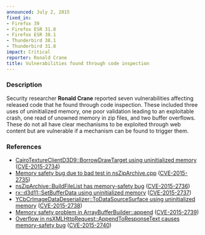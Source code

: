 ```yaml
---
announced: July 2, 2015
fixed_in:
- Firefox 39
- Firefox ESR 31.8
- Firefox ESR 38.1
- Thunderbird 38.1
- Thunderbird 31.8
impact: Critical
reporter: Ronald Crane
title: Vulnerabilities found through code inspection
---
```


<h3>Description</h3>

<p>Security researcher <strong>Ronald Crane</strong> reported seven
vulnerabilities affecting released code that he found through code inspection.
These included three uses of uninitialized memory, one poor validation
leading to an exploitable crash, one read of unowned memory in zip files, and
two buffer overflows. These do not all have clear mechanisms to be exploited
through web content but are vulnerable if a mechanism can be found to trigger
them.
</p>

<h3>References</h3>

<ul>
  <li><a href="https://bugzilla.mozilla.org/show_bug.cgi?id=1166082">
       CairoTextureClientD3D9::BorrowDrawTarget using uninitialized memory</a>
(<a href="http://cve.mitre.org/cgi-bin/cvename.cgi?name=CVE-2015-2734"
class="ex-ref">CVE-2015-2734</a>)</li>
  <li><a href="https://bugzilla.mozilla.org/show_bug.cgi?id=1166900">
       Memory safety bug due to bad test in nsZipArchive.cpp</a>
(<a href="http://cve.mitre.org/cgi-bin/cvename.cgi?name=CVE-2015-2735"
class="ex-ref">CVE-2015-2735</a>)</li>
  <li><a href="https://bugzilla.mozilla.org/show_bug.cgi?id=1167888">
       nsZipArchive::BuildFileList has memory-safety bug</a>
(<a href="http://cve.mitre.org/cgi-bin/cvename.cgi?name=CVE-2015-2736"
class="ex-ref">CVE-2015-2736</a>)</li>
  <li><a href="https://bugzilla.mozilla.org/show_bug.cgi?id=1167332">
       rx::d3d11::SetBufferData using uninitialized memory</a>
(<a href="http://cve.mitre.org/cgi-bin/cvename.cgi?name=CVE-2015-2737"
class="ex-ref">CVE-2015-2737</a>)</li>
  <li><a href="https://bugzilla.mozilla.org/show_bug.cgi?id=1167356">
       YCbCrImageDataDeserializer::ToDataSourceSurface using uninitialized
memory</a>
(<a href="http://cve.mitre.org/cgi-bin/cvename.cgi?name=CVE-2015-2738"
class="ex-ref">CVE-2015-2738</a>)</li>
  <li><a href="https://bugzilla.mozilla.org/show_bug.cgi?id=1168207">
       Memory safety problem in ArrayBufferBuilder::append</a>
(<a href="http://cve.mitre.org/cgi-bin/cvename.cgi?name=CVE-2015-2739"
class="ex-ref">CVE-2015-2739</a>)</li>
  <li><a href="https://bugzilla.mozilla.org/show_bug.cgi?id=1170809">
        Overflow in nsXMLHttpRequest::AppendToResponseText causes memory-safety
bug</a>
(<a href="http://cve.mitre.org/cgi-bin/cvename.cgi?name=CVE-2015-2740"
class="ex-ref">CVE-2015-2740</a>)</li>
</ul>



